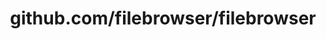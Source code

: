 ---
layout: post
title: github.com/filebrowser/filebrowser
categories: link
tags: [انگلیسی, برنامه‌نویسی]
---